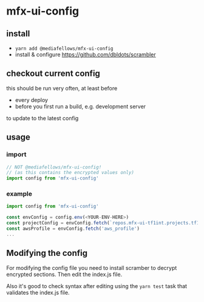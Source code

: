 # mfx-ui-config

## install

* `yarn add @mediafellows/mfx-ui-config`
* install & configure https://github.com/dbldots/scrambler

## checkout current config

this should be run very often, at least before

* every deploy
* before you first run a build, e.g. development server

to update to the latest config

## usage

### import

```javascript
// NOT @mediafellows/mfx-ui-config!
// (as this contains the encrypted values only)
import config from 'mfx-ui-config'
```

### example

```javascript
import config from 'mfx-ui-config'

const envConfig = config.env(<YOUR-ENV-HERE>)
const projectConfig = envConfig.fetch(`repos.mfx-ui-tf1int.projects.tf1int`)
const awsProfile = envConfig.fetch('aws_profile')
...
```

## Modifying the config
For modifying the config file you need to install scramber to decrypt encrypted sections. Then edit the index.js file.

Also it's good to check syntax after editing using the `yarn test` task that validates the index.js file.
